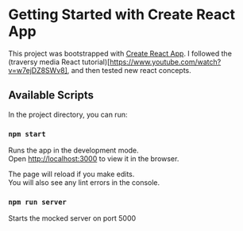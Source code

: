 # Getting Started with Create React App

This project was bootstrapped with [Create React App](https://github.com/facebook/create-react-app). I followed the (traversy media React tutorial)[https://www.youtube.com/watch?v=w7ejDZ8SWv8], and then tested new react concepts.

## Available Scripts

In the project directory, you can run:

### `npm start`

Runs the app in the development mode.\
Open [http://localhost:3000](http://localhost:3000) to view it in the browser.

The page will reload if you make edits.\
You will also see any lint errors in the console.

### `npm run server`

Starts the mocked server on port 5000

